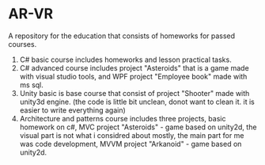 # AR-VR
A repository for the education that consists of homeworks for passed courses.

1) C# basic course includes homeworks and lesson practical tasks.
2) C# advanced course includes project "Asteroids" that is a game made with visual studio tools, and WPF project "Employee book" made with ms sql.
3) Unity basic is base course that consist of project "Shooter" made with unity3d engine. (the code is little bit unclean, donot want to clean it. it is easier to write everything again)
4) Architecture and patterns course includes three projects, basic homework on c#, MVC project "Asteroids" - game based on unity2d, the visual part is not what i considred about mostly, the main part for me was code development, MVVM project "Arkanoid" - game based on unity2d.

